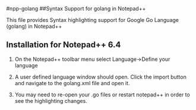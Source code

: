 #npp-golang
##Syntax Support for golang in Notepad++ 

This file provides Syntax highlighting support for Google Go Language (golang) in Notepad++

Installation for Notepad++ 6.4
----

1. On the Notepad++ toolbar menu select Language->Define your language

2. A user defined language window should open. Click the import button and navigate to the golang.xml file 
	and open it.
	
3. You may need to re-open your .go files or restart notepad++ in order to see the highlighting changes.

